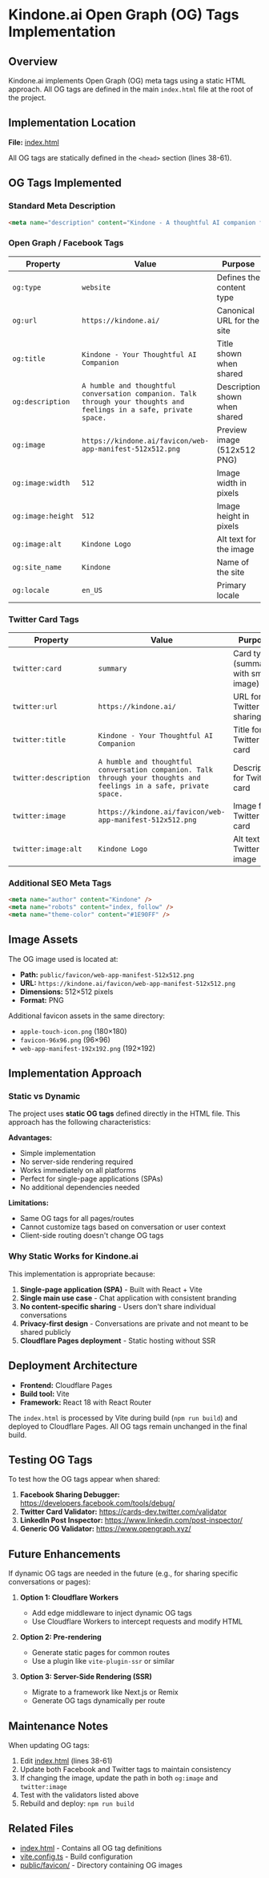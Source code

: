 # Kindone.ai Open Graph (OG) Tags Implementation

## Overview

Kindone.ai implements Open Graph (OG) meta tags using a static HTML approach. All OG tags are defined in the main `index.html` file at the root of the project.

## Implementation Location

**File:** [index.html](index.html)

All OG tags are statically defined in the `<head>` section (lines 38-61).

## OG Tags Implemented

### Standard Meta Description
```html
<meta name="description" content="Kindone - A thoughtful AI companion for meaningful conversations. Talk through your thoughts and feelings in a safe, private space." />
```

### Open Graph / Facebook Tags

| Property | Value | Purpose |
|----------|-------|---------|
| `og:type` | `website` | Defines the content type |
| `og:url` | `https://kindone.ai/` | Canonical URL for the site |
| `og:title` | `Kindone - Your Thoughtful AI Companion` | Title shown when shared |
| `og:description` | `A humble and thoughtful conversation companion. Talk through your thoughts and feelings in a safe, private space.` | Description shown when shared |
| `og:image` | `https://kindone.ai/favicon/web-app-manifest-512x512.png` | Preview image (512x512 PNG) |
| `og:image:width` | `512` | Image width in pixels |
| `og:image:height` | `512` | Image height in pixels |
| `og:image:alt` | `Kindone Logo` | Alt text for the image |
| `og:site_name` | `Kindone` | Name of the site |
| `og:locale` | `en_US` | Primary locale |

### Twitter Card Tags

| Property | Value | Purpose |
|----------|-------|---------|
| `twitter:card` | `summary` | Card type (summary with small image) |
| `twitter:url` | `https://kindone.ai/` | URL for Twitter sharing |
| `twitter:title` | `Kindone - Your Thoughtful AI Companion` | Title for Twitter card |
| `twitter:description` | `A humble and thoughtful conversation companion. Talk through your thoughts and feelings in a safe, private space.` | Description for Twitter card |
| `twitter:image` | `https://kindone.ai/favicon/web-app-manifest-512x512.png` | Image for Twitter card |
| `twitter:image:alt` | `Kindone Logo` | Alt text for Twitter image |

### Additional SEO Meta Tags

```html
<meta name="author" content="Kindone" />
<meta name="robots" content="index, follow" />
<meta name="theme-color" content="#1E90FF" />
```

## Image Assets

The OG image used is located at:
- **Path:** `public/favicon/web-app-manifest-512x512.png`
- **URL:** `https://kindone.ai/favicon/web-app-manifest-512x512.png`
- **Dimensions:** 512×512 pixels
- **Format:** PNG

Additional favicon assets in the same directory:
- `apple-touch-icon.png` (180×180)
- `favicon-96x96.png` (96×96)
- `web-app-manifest-192x192.png` (192×192)

## Implementation Approach

### Static vs Dynamic

The project uses **static OG tags** defined directly in the HTML file. This approach has the following characteristics:

**Advantages:**
- Simple implementation
- No server-side rendering required
- Works immediately on all platforms
- Perfect for single-page applications (SPAs)
- No additional dependencies needed

**Limitations:**
- Same OG tags for all pages/routes
- Cannot customize tags based on conversation or user context
- Client-side routing doesn't change OG tags

### Why Static Works for Kindone.ai

This implementation is appropriate because:
1. **Single-page application (SPA)** - Built with React + Vite
2. **Single main use case** - Chat application with consistent branding
3. **No content-specific sharing** - Users don't share individual conversations
4. **Privacy-first design** - Conversations are private and not meant to be shared publicly
5. **Cloudflare Pages deployment** - Static hosting without SSR

## Deployment Architecture

- **Frontend:** Cloudflare Pages
- **Build tool:** Vite
- **Framework:** React 18 with React Router

The `index.html` is processed by Vite during build (`npm run build`) and deployed to Cloudflare Pages. All OG tags remain unchanged in the final build.

## Testing OG Tags

To test how the OG tags appear when shared:

1. **Facebook Sharing Debugger:** https://developers.facebook.com/tools/debug/
2. **Twitter Card Validator:** https://cards-dev.twitter.com/validator
3. **LinkedIn Post Inspector:** https://www.linkedin.com/post-inspector/
4. **Generic OG Validator:** https://www.opengraph.xyz/

## Future Enhancements

If dynamic OG tags are needed in the future (e.g., for sharing specific conversations or pages):

1. **Option 1: Cloudflare Workers**
   - Add edge middleware to inject dynamic OG tags
   - Use Cloudflare Workers to intercept requests and modify HTML

2. **Option 2: Pre-rendering**
   - Generate static pages for common routes
   - Use a plugin like `vite-plugin-ssr` or similar

3. **Option 3: Server-Side Rendering (SSR)**
   - Migrate to a framework like Next.js or Remix
   - Generate OG tags dynamically per route

## Maintenance Notes

When updating OG tags:

1. Edit [index.html](index.html) (lines 38-61)
2. Update both Facebook and Twitter tags to maintain consistency
3. If changing the image, update the path in both `og:image` and `twitter:image`
4. Test with the validators listed above
5. Rebuild and deploy: `npm run build`

## Related Files

- [index.html](index.html) - Contains all OG tag definitions
- [vite.config.ts](vite.config.ts) - Build configuration
- [public/favicon/](public/favicon/) - Directory containing OG images
